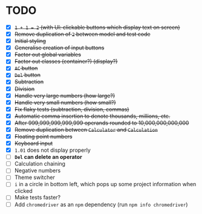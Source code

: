 # TODO
- [x] ~~`1 + 1 = 2` (with UI: clickable buttons which display text on screen)~~
- [x] ~~Remove duplication of `2` between model and test code~~
- [x] ~~Initial styling~~
- [x] ~~Generalise creation of input buttons~~
- [x] ~~Factor out global variables~~
- [x] ~~Factor out classes (container?) (display?)~~
- [x] ~~`AC` button~~
- [x] ~~`Del` button~~
- [x] ~~Subtraction~~
- [x] ~~Division~~
- [x] ~~Handle very large numbers (how large?)~~
- [x] ~~Handle very small numbers (how small?)~~
- [x] ~~Fix flaky tests (subtraction, division, commas)~~
- [x] ~~Automatic comma insertion to denote thousands, millions, etc.~~
- [x] ~~After 999,999,999,999,999 operands rounded to 10,000,000,000,000~~
- [x] ~~Remove duplication between `Calculator` and `Calculation`~~
- [x] ~~Floating point numbers~~
- [x] ~~Keyboard input~~
- [x] `1.01` does not display properly
- [ ] **`Del` can delete an operator**
- [ ] Calculation chaining
- [ ] Negative numbers
- [ ] Theme switcher
- [ ] `i` in a circle in bottom left, which pops up some project information when clicked
- [ ] Make tests faster?
- [ ] Add `chromedriver` as an `npm` dependency (run `npm info chromedriver`)
